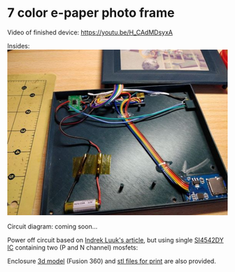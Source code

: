 # 7 color e-paper photo frame

Video of finished device: https://youtu.be/H_CAdMDsyxA

Insides:<br>
![Inside](https://github.com/geoavia/E-Paper-Photo-Frame/blob/main/photo_frame_inside.jpg)


Circuit diagram: coming soon...


Power off circuit based on [Indrek Luuk's article](https://circuitjournal.com/arduino-auto-power-off), but using single [SI4542DY IC](https://www.onsemi.com/pdf/datasheet/si4542dy-d.pdf) containing two (P and N channel) mosfets:


Enclosure [3d model](https://github.com/geoavia/E-Paper-Photo-Frame/blob/main/enclosure/e-Frame%20v12.f3d) (Fusion 360) and [stl files for print](https://github.com/geoavia/E-Paper-Photo-Frame/tree/main/enclosure) are also provided.
